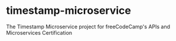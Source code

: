# timestamp-microservice
The Timestamp Microservice project for freeCodeCamp's APIs and Microservices Certification
